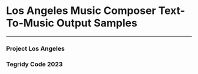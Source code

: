 # Los Angeles Music Composer Text-To-Music Output Samples

***

### Project Los Angeles
### Tegridy Code 2023
